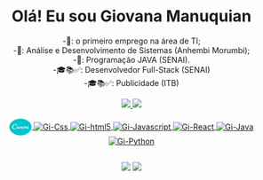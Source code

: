 
<h1 align="center">Olá! Eu sou Giovana Manuquian</h1>

<div align="center">
  
-🔎: o primeiro emprego na área de TI;<br>
-📕: Análise e Desenvolvimento de Sistemas (Anhembi Morumbi);<br>
-📕: Programação JAVA (SENAI).<br>
-🎓📚✅: Desenvolvedor Full-Stack (SENAI)<br>
-🎓📚✅: Publicidade (ITB)

</div>


<div align="center">
  <a href="https://github.com/Giovana-Manuquian">
 <img height="180em" src="https://github-readme-stats.vercel.app/api?username=Giovana-Manuquian&show_icons=true&theme=tokyonight"/>
 <img height="180em" src="https://github-readme-stats.vercel.app/api/top-langs/?username=Giovana-Manuquian&layout=compact&theme=tokyonight"/>
</div>
  
  <a href="https://github.com/Giovana-Manuquian">
   
<!--  <div style="display: inline_block"><br>     -->
  <div align="center"><br>
  <img align="center" alt="Gi-Canva" height="30" width="40" src="https://raw.githubusercontent.com/devicons/devicon/master/icons/canva/canva-original.svg" />
  <img align="center" alt="Gi-Css" height="30" width="40" src="https://cdn.jsdelivr.net/gh/devicons/devicon/icons/css3/css3-original.svg" />
  <img align="center" alt="Gi-html5" height="30" width="40" src="https://cdn.jsdelivr.net/gh/devicons/devicon/icons/html5/html5-original.svg" />
  <img align="center" alt="Gi-Javascript" height="30" width="40" src="https://cdn.jsdelivr.net/gh/devicons/devicon/icons/javascript/javascript-original.svg" />
  <img align="center" alt="Gi-React" height="30" width="40" src="https://cdn.jsdelivr.net/gh/devicons/devicon/icons/react/react-original-wordmark.svg" />
  <img align="center" alt="Gi-Java" height="30" width="40" src="https://cdn.jsdelivr.net/gh/devicons/devicon/icons/java/java-original.svg" />
  <img align="center" alt="Gi-Python" height="30" width="40" src="https://cdn.jsdelivr.net/gh/devicons/devicon/icons/python/python-original-wordmark.svg" />
  </div>
  
  ##
  
  <div align="center"> 
  <a href = "mailto:gmanuquian@gmail.com"><img src=https://img.shields.io/badge/Gmail-D14836?style=for-the-badge&logo=gmail&logoColor=white target="_blank"></a>
  <a href="https://www.linkedin.com/in/giovana-manuquian-a4829a188/" target="_blank"><img src="https://img.shields.io/badge/-LinkedIn-%230077B5?style=for-the-badge&logo=linkedin&logoColor=white" target="_blank"></a> 
  
  
  <!-- ![Snake animation](https://github.com/Giovana-Manuquian/Giovana-Manuquian/blob/output/github-contribution-grid-snake.svg) -->
 
  </div>
